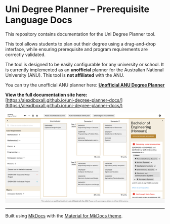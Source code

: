 # Uni Degree Planner – Prerequisite Language Docs

This repository contains documentation for the Uni Degree Planner tool.

This tool allows students to plan out their degree using a drag-and-drop interface, while ensuring prerequisite and program requirements are correctly validated.

The tool is designed to be easily configurable for any university or school. It is currently implemented as an **unofficial** planner for the Australian National University (ANU). This tool is **not affiliated** with the ANU.

You can try the unofficial ANU planner here: **[Unofficial ANU Degree Planner](https://www.unidegreeplanner.com)**

**View the full documentation site here:**  
[https://alexdboxall.github.io/uni-degree-planner-docs/](https://alexdboxall.github.io/uni-degree-planner-docs/)

![The degree planner in use](docs/demo.png)

---

Built using [MkDocs](https://www.mkdocs.org/) with the [Material for MkDocs theme](https://squidfunk.github.io/mkdocs-material/).